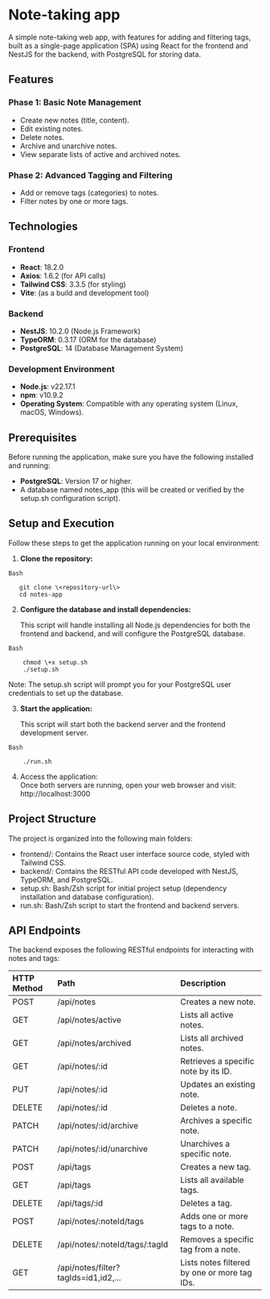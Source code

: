 # **Note-taking app**

A simple note-taking web app, with features for adding and filtering tags, built as a single-page application (SPA) using React for the frontend and NestJS for the backend, with PostgreSQL for storing data.

## **Features**

### **Phase 1: Basic Note Management**

* Create new notes (title, content).  
* Edit existing notes.  
* Delete notes.  
* Archive and unarchive notes.  
* View separate lists of active and archived notes.

### **Phase 2: Advanced Tagging and Filtering**

* Add or remove tags (categories) to notes.  
* Filter notes by one or more tags.

## **Technologies**

### **Frontend**

* **React**: 18.2.0  
* **Axios**: 1.6.2 (for API calls)  
* **Tailwind CSS**: 3.3.5 (for styling)  
* **Vite**: (as a build and development tool)

### **Backend**

* **NestJS**: 10.2.0 (Node.js Framework)  
* **TypeORM**: 0.3.17 (ORM for the database)  
* **PostgreSQL**: 14 (Database Management System)

### **Development Environment**

* **Node.js**: v22.17.1  
* **npm**: v10.9.2  
* **Operating System**: Compatible with any operating system (Linux, macOS, Windows).

## **Prerequisites**

Before running the application, make sure you have the following installed and running:

* **PostgreSQL**: Version 17 or higher.  
* A database named notes\_app (this will be created or verified by the setup.sh configuration script).

## **Setup and Execution**

Follow these steps to get the application running on your local environment:

1. **Clone the repository:**

```Bash```
```
   git clone \<repository-url\>  
   cd notes-app
``` 
2. **Configure the database and install dependencies:**
   
   This script will handle installing all Node.js dependencies for both the frontend and backend, and will configure the PostgreSQL database.
   
```Bash```
```
    chmod \+x setup.sh
    ./setup.sh  
``` 
Note: The setup.sh script will prompt you for your PostgreSQL user credentials to set up the database.

3. **Start the application:**
   
   This script will start both the backend server and the frontend development server.
   
```Bash```
```
    ./run.sh
```


4. Access the application:  
   Once both servers are running, open your web browser and visit:  
   http://localhost:3000

## **Project Structure**

The project is organized into the following main folders:

* frontend/: Contains the React user interface source code, styled with Tailwind CSS.  
* backend/: Contains the RESTful API code developed with NestJS, TypeORM, and PostgreSQL.  
* setup.sh: Bash/Zsh script for initial project setup (dependency installation and database configuration).  
* run.sh: Bash/Zsh script to start the frontend and backend servers.

## **API Endpoints**

The backend exposes the following RESTful endpoints for interacting with notes and tags:

| HTTP Method | Path | Description |
| :---- | :---- | :---- |
| POST | /api/notes | Creates a new note. |
| GET | /api/notes/active | Lists all active notes. |
| GET | /api/notes/archived | Lists all archived notes. |
| GET | /api/notes/:id | Retrieves a specific note by its ID. |
| PUT | /api/notes/:id | Updates an existing note. |
| DELETE | /api/notes/:id | Deletes a note. |
| PATCH | /api/notes/:id/archive | Archives a specific note. |
| PATCH | /api/notes/:id/unarchive | Unarchives a specific note. |
| POST | /api/tags | Creates a new tag. |
| GET | /api/tags | Lists all available tags. |
| DELETE | /api/tags/:id | Deletes a tag. |
| POST | /api/notes/:noteId/tags | Adds one or more tags to a note. |
| DELETE | /api/notes/:noteId/tags/:tagId | Removes a specific tag from a note. |
| GET | /api/notes/filter?tagIds=id1,id2,... | Lists notes filtered by one or more tag IDs. |
